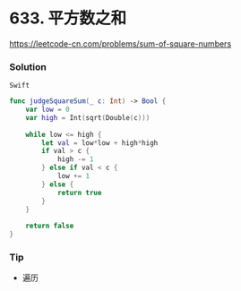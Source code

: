 # 633. 平方数之和

<https://leetcode-cn.com/problems/sum-of-square-numbers>


### Solution

`Swift`


```swift
func judgeSquareSum(_ c: Int) -> Bool {
    var low = 0
    var high = Int(sqrt(Double(c)))
    
    while low <= high {
        let val = low*low + high*high
        if val > c {
            high -= 1
        } else if val < c {
            low += 1
        } else {
            return true
        }
    }
    
    return false
}

```

### Tip

- 遍历